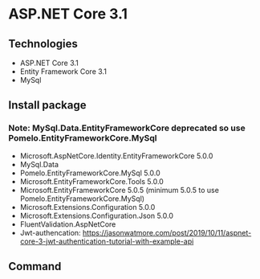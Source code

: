 # ASP.NET Core 3.1
## Technologies
- ASP.NET Core 3.1
- Entity Framework Core 3.1
- MySql
## Install package
### Note: MySql.Data.EntityFrameworkCore deprecated so use Pomelo.EntityFrameworkCore.MySql
- Microsoft.AspNetCore.Identity.EntityFrameworkCore 5.0.0
- MySql.Data
- Pomelo.EntityFrameworkCore.MySql 5.0.0
- Microsoft.EntityFrameworkCore.Tools 5.0.0
- Microsoft.EntityFrameworkCore 5.0.5 (minimum 5.0.5 to use Pomelo.EntityFrameworkCore.MySql)
- Microsoft.Extensions.Configuration 5.0.0
- Microsoft.Extensions.Configuration.Json 5.0.0
- FluentValidation.AspNetCore
- Jwt-authencation: https://jasonwatmore.com/post/2019/10/11/aspnet-core-3-jwt-authentication-tutorial-with-example-api
## Command
